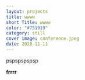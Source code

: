 ```yaml
---
layout: projects
title: wwww
short Title: wwww
color: "#751919"
category: still
cover image: conference.jpeg
date: 2020-11-11
---
```

pspspspspsp 



**frrrr**<Block>